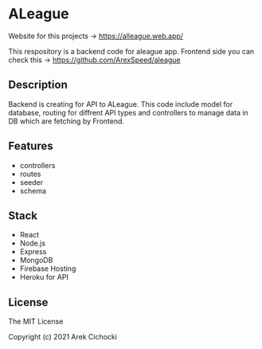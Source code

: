 # ALeague

Website for this projects -> https://alleague.web.app/

This respository is a backend code for aleague app. Frontend side you can check this -> https://github.com/ArexSpeed/aleague

## Description

Backend is creating for API to ALeague. This code include model for database, routing for diffrent API types and controllers to manage data in DB which are fetching by Frontend.


## Features

- controllers
- routes
- seeder
- schema

## Stack

- React
- Node.js
- Express
- MongoDB
- Firebase Hosting
- Heroku for API

## License

The MIT License

Copyright (c) 2021 Arek Cichocki
